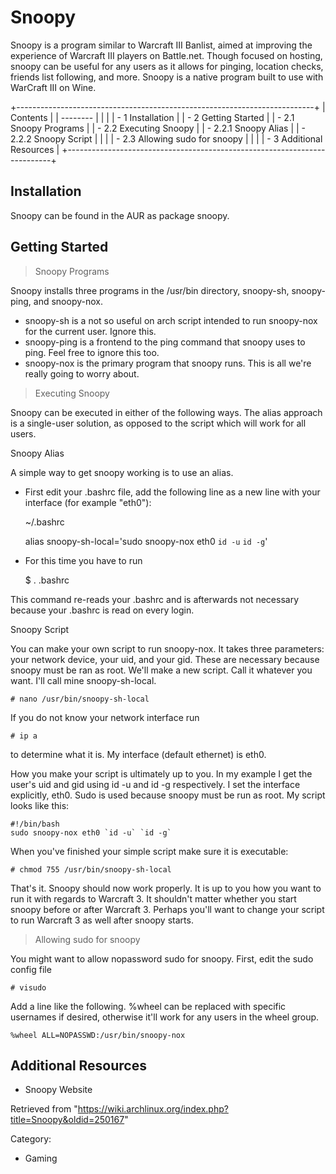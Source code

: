 Snoopy
======

Snoopy is a program similar to Warcraft III Banlist, aimed at improving
the experience of Warcraft III players on Battle.net. Though focused on
hosting, snoopy can be useful for any users as it allows for pinging,
location checks, friends list following, and more. Snoopy is a native
program built to use with WarCraft III on Wine.

+--------------------------------------------------------------------------+
| Contents                                                                 |
| --------                                                                 |
|                                                                          |
| -   1 Installation                                                       |
| -   2 Getting Started                                                    |
|     -   2.1 Snoopy Programs                                              |
|     -   2.2 Executing Snoopy                                             |
|         -   2.2.1 Snoopy Alias                                           |
|         -   2.2.2 Snoopy Script                                          |
|                                                                          |
|     -   2.3 Allowing sudo for snoopy                                     |
|                                                                          |
| -   3 Additional Resources                                               |
+--------------------------------------------------------------------------+

Installation
------------

Snoopy can be found in the AUR as package snoopy.

Getting Started
---------------

> Snoopy Programs

Snoopy installs three programs in the /usr/bin directory, snoopy-sh,
snoopy-ping, and snoopy-nox.

-   snoopy-sh is a not so useful on arch script intended to run
    snoopy-nox for the current user. Ignore this.
-   snoopy-ping is a frontend to the ping command that snoopy uses to
    ping. Feel free to ignore this too.
-   snoopy-nox is the primary program that snoopy runs. This is all
    we're really going to worry about.

> Executing Snoopy

Snoopy can be executed in either of the following ways. The alias
approach is a single-user solution, as opposed to the script which will
work for all users.

Snoopy Alias

A simple way to get snoopy working is to use an alias.

-   First edit your .bashrc file, add the following line as a new line
    with your interface (for example "eth0"):

    ~/.bashrc

    alias snoopy-sh-local='sudo snoopy-nox eth0 `id -u` `id -g`'

-   For this time you have to run

     $ . .bashrc

This command re-reads your .bashrc and is afterwards not necessary
because your .bashrc is read on every login.

Snoopy Script

You can make your own script to run snoopy-nox. It takes three
parameters: your network device, your uid, and your gid. These are
necessary because snoopy must be ran as root. We'll make a new script.
Call it whatever you want. I'll call mine snoopy-sh-local.

    # nano /usr/bin/snoopy-sh-local

If you do not know your network interface run

    # ip a

to determine what it is. My interface (default ethernet) is eth0.

How you make your script is ultimately up to you. In my example I get
the user's uid and gid using id -u and id -g respectively. I set the
interface explicitly, eth0. Sudo is used because snoopy must be run as
root. My script looks like this:

    #!/bin/bash
    sudo snoopy-nox eth0 `id -u` `id -g`

When you've finished your simple script make sure it is executable:

    # chmod 755 /usr/bin/snoopy-sh-local

That's it. Snoopy should now work properly. It is up to you how you want
to run it with regards to Warcraft 3. It shouldn't matter whether you
start snoopy before or after Warcraft 3. Perhaps you'll want to change
your script to run Warcraft 3 as well after snoopy starts.

> Allowing sudo for snoopy

You might want to allow nopassword sudo for snoopy. First, edit the sudo
config file

    # visudo

Add a line like the following. %wheel can be replaced with specific
usernames if desired, otherwise it'll work for any users in the wheel
group.

    %wheel ALL=NOPASSWD:/usr/bin/snoopy-nox

Additional Resources
--------------------

-   Snoopy Website

Retrieved from
"https://wiki.archlinux.org/index.php?title=Snoopy&oldid=250167"

Category:

-   Gaming

